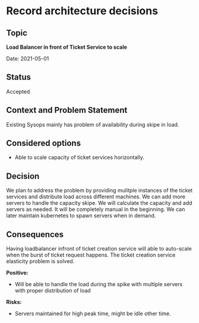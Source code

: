 # Record architecture decisions

## Topic

<b>Load Balancer in front of Ticket Service to scale</b>

Date: 2021-05-01


## Status

Accepted

## Context and Problem Statement

Existing Sysops mainly has problem of availability during skipe in load.

## Considered options

- Able to scale capacity of ticket services horizontally.

## Decision

We plan to address the problem by providing mulitple instances of the ticket services and distribute load across different machines. We can add more servers to handle the capacity skipe. We will calculate the capacity and add servers as needed. It will be completely manual in the beginning. We can later maintain kubernetes to spawn servers when in demand.

## Consequences

Having loadbalancer infront of ticket creation service will able to auto-scale when the burst of ticket request happens. The ticket creation service elasticity problem is solved. 


**Positive:** 

 - Will be able to handle the load during the spike with multiple servers with proper distribution of load 

**Risks:** 

 - Servers maintained for high peak time, might be idle other time.


